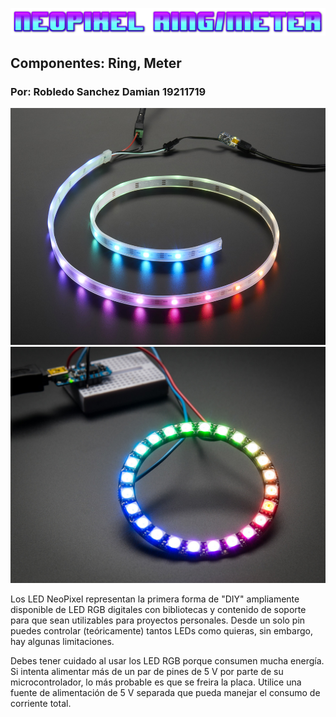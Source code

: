 ![](cooltext419614084088539.png)
## Componentes: Ring, Meter
### Por: Robledo Sanchez Damian 19211719
![](Meter.jpg)
![](Ring.jpg)

Los LED NeoPixel representan la primera forma de "DIY" ampliamente disponible de LED RGB digitales con bibliotecas y contenido de soporte para que sean utilizables para proyectos personales. Desde un solo pin puedes controlar (teóricamente) tantos LEDs como quieras, sin embargo, hay algunas limitaciones.

Debes tener cuidado al usar los LED RGB porque consumen mucha energía. Si intenta alimentar más de un par de pines de 5 V por parte de su microcontrolador, lo más probable es que se freira la placa. Utilice una fuente de alimentación de 5 V separada que pueda manejar el consumo de corriente total.
